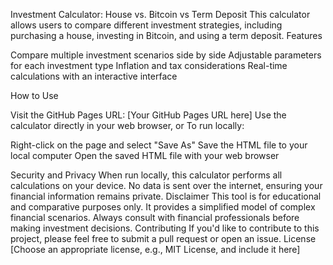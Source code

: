 Investment Calculator: House vs. Bitcoin vs Term Deposit
This calculator allows users to compare different investment strategies, including purchasing a house, investing in Bitcoin, and using a term deposit.
Features

Compare multiple investment scenarios side by side
Adjustable parameters for each investment type
Inflation and tax considerations
Real-time calculations with an interactive interface

How to Use

Visit the GitHub Pages URL: [Your GitHub Pages URL here]
Use the calculator directly in your web browser, or
To run locally:

Right-click on the page and select "Save As"
Save the HTML file to your local computer
Open the saved HTML file with your web browser



Security and Privacy
When run locally, this calculator performs all calculations on your device. No data is sent over the internet, ensuring your financial information remains private.
Disclaimer
This tool is for educational and comparative purposes only. It provides a simplified model of complex financial scenarios. Always consult with financial professionals before making investment decisions.
Contributing
If you'd like to contribute to this project, please feel free to submit a pull request or open an issue.
License
[Choose an appropriate license, e.g., MIT License, and include it here]
